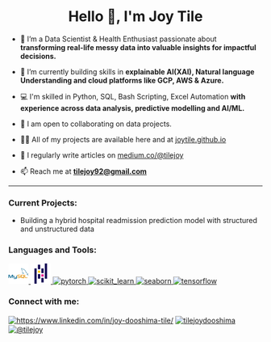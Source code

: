 <h1 align="center">Hello 👋, I'm Joy Tile</h1>
<!-- <h3 align="center">Data Scientist</h3> -->

- 🔭 I’m a Data Scientist & Health Enthusiast passionate about **transforming real-life messy data into valuable insights for impactful decisions.**

- 🌱 I’m currently building skills in **explainable AI(XAI), Natural language Understanding and cloud platforms like GCP, AWS & Azure.**

- 💻 I'm skilled in Python, SQL, Bash Scripting, Excel Automation **with experience across data analysis, predictive modelling and AI/ML.**

- 🤝 I am open to collaborating on data projects.

- 👨‍💻 All of my projects are available here and at [joytile.github.io](joytile.github.io)

- 📝 I regularly write articles on [medium.co/@tilejoy](medium.co/@tilejoy)

- 📫 Reach me at **tilejoy92@gmail.com**

---
### Current Projects:
- Building a hybrid hospital readmission prediction model with structured and unstructured data

<h3 align="left">Languages and Tools:</h3>
<p align="left"> <a href="https://www.mysql.com/" target="_blank" rel="noreferrer"> <img src="https://raw.githubusercontent.com/devicons/devicon/master/icons/mysql/mysql-original-wordmark.svg" alt="mysql" width="40" height="40"/> </a> <a href="https://pandas.pydata.org/" target="_blank" rel="noreferrer"> <img src="https://raw.githubusercontent.com/devicons/devicon/2ae2a900d2f041da66e950e4d48052658d850630/icons/pandas/pandas-original.svg" alt="pandas" width="40" height="40"/> </a> <a href="https://pytorch.org/" target="_blank" rel="noreferrer"> <img src="https://www.vectorlogo.zone/logos/pytorch/pytorch-icon.svg" alt="pytorch" width="40" height="40"/> </a> <a href="https://scikit-learn.org/" target="_blank" rel="noreferrer"> <img src="https://upload.wikimedia.org/wikipedia/commons/0/05/Scikit_learn_logo_small.svg" alt="scikit_learn" width="40" height="40"/> </a> <a href="https://seaborn.pydata.org/" target="_blank" rel="noreferrer"> <img src="https://seaborn.pydata.org/_images/logo-mark-lightbg.svg" alt="seaborn" width="40" height="40"/> </a> <a href="https://www.tensorflow.org" target="_blank" rel="noreferrer"> <img src="https://www.vectorlogo.zone/logos/tensorflow/tensorflow-icon.svg" alt="tensorflow" width="40" height="40"/> </a> </p>


<h3 align="left">Connect with me:</h3>
<p align="left">
<a href="https://linkedin.com/in/https://www.linkedin.com/in/joy-dooshima-tile/" target="blank"><img align="center" src="https://raw.githubusercontent.com/rahuldkjain/github-profile-readme-generator/master/src/images/icons/Social/linked-in-alt.svg" alt="https://www.linkedin.com/in/joy-dooshima-tile/" height="30" width="40" /></a>
<a href="https://kaggle.com/tilejoydooshima" target="blank"><img align="center" src="https://raw.githubusercontent.com/rahuldkjain/github-profile-readme-generator/master/src/images/icons/Social/kaggle.svg" alt="tilejoydooshima" height="30" width="40" /></a>
<a href="https://medium.com/@tilejoy" target="blank"><img align="center" src="https://raw.githubusercontent.com/rahuldkjain/github-profile-readme-generator/master/src/images/icons/Social/medium.svg" alt="@tilejoy" height="30" width="40" /></a>
</p>

